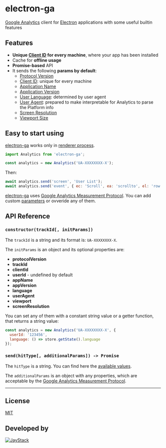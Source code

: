 # electron-ga
[Google Analytics](https://developers.google.com/analytics/devguides/collection/protocol/v1/) client for [Electron](https://electronjs.org/) applications with some useful builtin features

## Features

- **Unique [Client ID](https://developers.google.com/analytics/devguides/collection/protocol/v1/parameters#cid) for every machine**, where your app has been installed
- Cache for **offline usage**
- **Promise-based** API
- It sends the following **params by default**:
  - [Protocol Version](https://developers.google.com/analytics/devguides/collection/protocol/v1/parameters#v)
  - [Client ID](https://developers.google.com/analytics/devguides/collection/protocol/v1/parameters#cid): unique for every machine
  - [Application Name](https://developers.google.com/analytics/devguides/collection/protocol/v1/parameters#an)
  - [Application Version](https://developers.google.com/analytics/devguides/collection/protocol/v1/parameters#av)
  - [User Language](https://developers.google.com/analytics/devguides/collection/protocol/v1/parameters#ul): determined by user agent
  - [User Agent](https://developers.google.com/analytics/devguides/collection/protocol/v1/parameters#ul): prepared to make interpretable for Analytics to parse the Platform info
  - [Screen Resolution](https://developers.google.com/analytics/devguides/collection/protocol/v1/parameters#sr)
  - [Viewport Size](https://developers.google.com/analytics/devguides/collection/protocol/v1/parameters#vp)

## Easy to start using

[electron-ga]() works only in [renderer process](https://electronjs.org/docs/tutorial/quick-start#renderer-process).

```js
import Analytics from 'electron-ga';

const analytics = new Analytics('UA-XXXXXXXX-X');
```

Then:

```js
await analytics.send('screen', 'User List');
await analytics.send('event', { ec: 'Scroll', ea: 'scrollto', el: 'row', ev: 123 });
```

[electron-ga]() uses [Google Analytics Measurement Protocol](https://developers.google.com/analytics/devguides/collection/protocol/v1/). You can add custom [parameters](https://developers.google.com/analytics/devguides/collection/protocol/v1/parameters) or ovveride any of them.

## API Reference

### **`constructor`**`(trackId[, initParams])`

The `trackId` is a string and its format is: `UA-XXXXXXXX-X`.

The `initParams` is an object and its optional properties are:

- **protocolVersion**
- **trackId**
- **clientId**
- **userId** - undefined by default
- **appName**
- **appVersion**
- **language**
- **userAgent**
- **viewport**
- **screenResolution**

You can set any of them with a constant string value or a getter function, that returns a string value:

```js
const analytics = new Analytics('UA-XXXXXXXX-X', {
  userId: '123456',
  language: () => store.getState().language
});
```

### **`send`**`(hitType[, additionalParams]) -> Promise`

The `hitType` is a string. You can find here the [available values](https://developers.google.com/analytics/devguides/collection/protocol/v1/parameters#t).

The `additionalParams` is an object with any properties, which are acceptable by the [Google Analytics Measurement Protocol](https://developers.google.com/analytics/devguides/collection/protocol/v1/parameters).

---

## License

[MIT](https://spdx.org/licenses/MIT)

## Developed by

[![JayStack](http://jaystack.com/wp-content/uploads/2017/08/jaystack_logo_transparent_50.png)](http://jaystack.com/)
